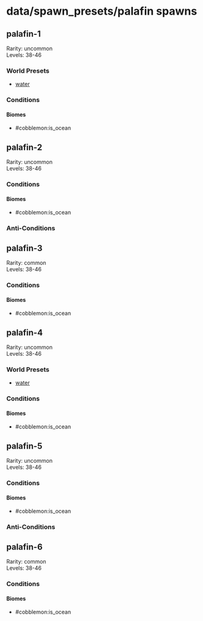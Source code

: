 # data/spawn_presets/palafin spawns  
  
## palafin-1  
Rarity: uncommon  
Levels: 38-46  
  
### World Presets  
* [water](/data/world_presets/water.md)  
  
### Conditions  
  
#### Biomes  
  * #cobblemon:is_ocean
  
  
## palafin-2  
Rarity: uncommon  
Levels: 38-46  
  
### Conditions  
  
#### Biomes  
  * #cobblemon:is_ocean
  
  
### Anti-Conditions  
  
## palafin-3  
Rarity: common  
Levels: 38-46  
  
### Conditions  
  
#### Biomes  
  * #cobblemon:is_ocean
  
  
## palafin-4  
Rarity: uncommon  
Levels: 38-46  
  
### World Presets  
* [water](/data/world_presets/water.md)  
  
### Conditions  
  
#### Biomes  
  * #cobblemon:is_ocean
  
  
## palafin-5  
Rarity: uncommon  
Levels: 38-46  
  
### Conditions  
  
#### Biomes  
  * #cobblemon:is_ocean
  
  
### Anti-Conditions  
  
## palafin-6  
Rarity: common  
Levels: 38-46  
  
### Conditions  
  
#### Biomes  
  * #cobblemon:is_ocean
  
